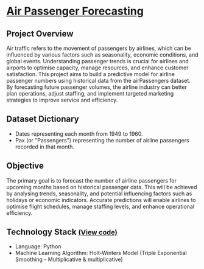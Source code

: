 # [Air Passenger Forecasting](../c.%20Jupyter%20Notebooks/Air%20Passenger.ipynb)


## Project Overview
Air traffic refers to the movement of passengers by airlines, which can be influenced by various factors such as 
seasonality, economic conditions, and global events. Understanding passenger trends is crucial for airlines and 
airports to optimise capacity, manage resources, and enhance customer satisfaction. This project aims to build a 
predictive model for airline passenger numbers using historical data from the airPassengers dataset. By forecasting 
future passenger volumes, the airline industry can better plan operations, adjust staffing, and implement targeted 
marketing strategies to improve service and efficiency.

## Dataset Dictionary
- Dates representing each month from 1949 to 1960.
- Pax (or "Passengers") representing the number of airline passengers recorded in that month.

## Objective
The primary goal is to forecast the number of airline passengers for upcoming months based on historical passenger data. 
This will be achieved by analysing trends, seasonality, and potential influencing factors such as holidays or economic 
indicators. Accurate predictions will enable airlines to optimise flight schedules, manage staffing levels, and enhance
operational efficiency.

## Technology Stack <small>[(View code)](../c.%20Jupyter%20Notebooks/Air%20Passenger.ipynb)</small>
- Language: Python
- Machine Learning Algorithm: Holt-Winters Model (Triple Exponential Smoothing - Multiplicative & multiplicative)
